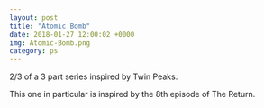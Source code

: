 ```yaml
---
layout: post
title: "Atomic Bomb"
date: 2018-01-27 12:00:02 +0000
img: Atomic-Bomb.png
category: ps
---
```


2/3 of a 3 part series inspired by Twin Peaks.

This one in particular is inspired by the 8th episode of The Return.